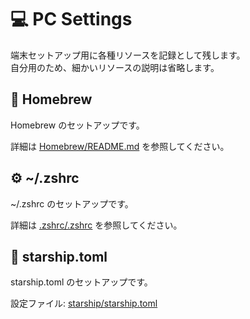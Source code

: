 # 💻️ PC Settings

端末セットアップ用に各種リソースを記録として残します。  
自分用のため、細かいリソースの説明は省略します。

## 🍺 Homebrew

Homebrew のセットアップです。  

詳細は [Homebrew/README.md](./Homebrew/README.md) を参照してください。  

## ⚙️ ~/.zshrc

~/.zshrc のセットアップです。  

詳細は [.zshrc/.zshrc](./.zshrc/.zshrc) を参照してください。  

## 🌠 starship.toml

starship.toml のセットアップです。  

設定ファイル: [starship/starship.toml](./starship/starship.toml)
